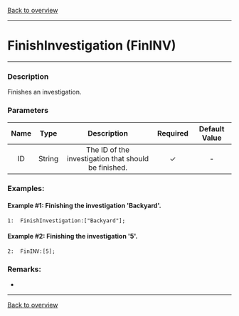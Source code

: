 [Back to overview](index.md)

---
# FinishInvestigation (FinINV)
---
### Description
Finishes an investigation.

### Parameters

|Name|Type|Description|Required|Default Value|
|:---:|:---:|:---:|:---:|:---:|
|ID|String|The ID of the investigation that should be finished.|✓|-|

### Examples:
#### Example #1: Finishing the investigation 'Backyard'.
```
1:  FinishInvestigation:["Backyard"];
```
#### Example #2: Finishing the investigation '5'.
```
2:  FinINV:[5];
```

### Remarks:
-

---
[Back to overview](index.md)